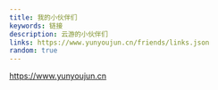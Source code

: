```yaml
---
title: 我的小伙伴们
keywords: 链接
description: 云游的小伙伴们
links: https://www.yunyoujun.cn/friends/links.json
random: true
---
```


<YunLinks :links="frontmatter.links" :random="frontmatter.random" />

<https://www.yunyoujun.cn>
